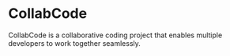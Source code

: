 # CollabCode 
CollabCode is a collaborative coding project that enables multiple developers to work together seamlessly.
